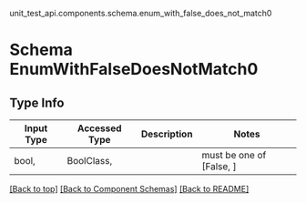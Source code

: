 unit_test_api.components.schema.enum_with_false_does_not_match0
# Schema EnumWithFalseDoesNotMatch0

## Type Info
Input Type | Accessed Type | Description | Notes
------------ | ------------- | ------------- | -------------
bool,  | BoolClass,  |  | must be one of [False, ]

[[Back to top]](#top) [[Back to Component Schemas]](../../../README.md#Component-Schemas) [[Back to README]](../../../README.md)
